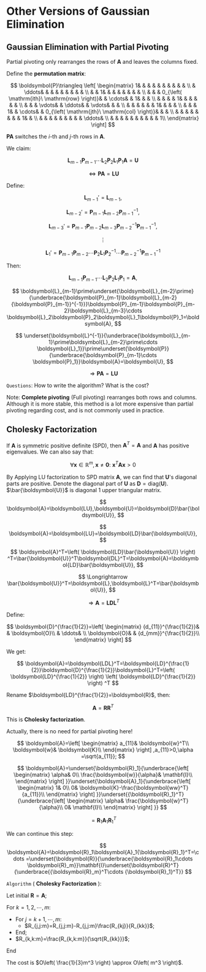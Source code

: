 # Other Versions of Gaussian Elimination

## Gaussian Elimination with Partial Pivoting

Partial pivoting only rearranges the rows of $\boldsymbol{A}$ and leaves the columns fixed.

Define the **permutation matrix**:

$$
\boldsymbol{P}\triangleq \left[ \begin{matrix}
	1&		&		&		&		&		&		&		&		&		&		\\
	&		\ddots&		&		&		&		&		&		&		&		&		\\
	&		&		1&		&		&		&		&		&		&		&		\\
	&		&		&		0_{\left( \mathrm{ith}\ \mathrm{row} \right)}&		&		\cdots&		&		1&		&		&		\\
	&		&		&		&		1&		&		&		&		&		&		\\
	&		&		&		\vdots&		&		\ddots&		&		\vdots&		&		&		\\
	&		&		&		&		&		&		1&		&		&		&		\\
	&		&		&		1&		&		\cdots&		&		0_{\left( \mathrm{jth}\ \mathrm{col} \right)}&		&		&		\\
	&		&		&		&		&		&		&		&		1&		&		\\
	&		&		&		&		&		&		&		&		&		\ddots&		\\
	&		&		&		&		&		&		&		&		&		&		1\\
\end{matrix} \right] 
$$

$\boldsymbol{PA}$ switches the $i$-th and $j$-th rows in $\boldsymbol{A}$.

We claim:

$$
\boldsymbol{L}_{m-1}\boldsymbol{P}_{m-1}\cdots \boldsymbol{L}_2\boldsymbol{P}_2\boldsymbol{L}_1\boldsymbol{P}_1\boldsymbol{A}=\boldsymbol{U}
$$

$$
\Longleftrightarrow \boldsymbol{PA}=\boldsymbol{LU}
$$

Define:

$$
\boldsymbol{L}_{m-1}\prime=\boldsymbol{L}_{m-1},
$$

$$
\boldsymbol{L}_{m-2}\prime=\boldsymbol{P}_{m-1}\boldsymbol{L}_{m-2}{\boldsymbol{P}_{m-1}}^{-1},
$$

$$
\boldsymbol{L}_{m-3}\prime=\boldsymbol{P}_{m-1}\boldsymbol{P}_{m-2}\boldsymbol{L}_{m-3}{\boldsymbol{P}_{m-2}}^{-1}{\boldsymbol{P}_{m-1}}^{-1},
$$

$$
\vdots 
$$

$$
\boldsymbol{L}_1\prime=\boldsymbol{P}_{m-1}\boldsymbol{P}_{m-2}\cdots \boldsymbol{P}_2\boldsymbol{L}_1{\boldsymbol{P}_2}^{-1}\cdots {\boldsymbol{P}_{m-2}}^{-1}{\boldsymbol{P}_{m-1}}^{-1}
$$

Then:

$$
\boldsymbol{L}_{m-1}\boldsymbol{P}_{m-1}\cdots \boldsymbol{L}_2\boldsymbol{P}_2\boldsymbol{L}_1\boldsymbol{P}_1=\boldsymbol{A},
$$

$$
\boldsymbol{L}_{m-1}\prime\underset{\boldsymbol{L}_{m-2}\prime}{\underbrace{\boldsymbol{P}_{m-1}\boldsymbol{L}_{m-2}{\boldsymbol{P}_{m-1}}^{-1}}}\boldsymbol{P}_{m-1}\boldsymbol{P}_{m-2}\boldsymbol{L}_{m-3}\cdots \boldsymbol{L}_2\boldsymbol{P}_2\boldsymbol{L}_1\boldsymbol{P}_1=\boldsymbol{A},
$$

$$
\underset{\boldsymbol{L}^{-1}}{\underbrace{\boldsymbol{L}_{m-1}\prime\boldsymbol{L}_{m-2}\prime\cdots \boldsymbol{L}_1}}\prime\underset{\boldsymbol{P}}{\underbrace{\boldsymbol{P}_{m-1}\cdots \boldsymbol{P}_1}}\boldsymbol{A}=\boldsymbol{U},
$$

$$
\Longrightarrow \boldsymbol{PA}=\boldsymbol{LU}
$$

`Questions`: How to write the algorithm? What is the cost?

Note: **Complete pivoting** (Full pivoting) rearranges both rows and columns. Although it is more stable, this method is a lot more expensive than partial pivoting regarding cost, and is not commonly used in practice.

## Cholesky Factorization

If $\boldsymbol{A}$ is symmetric positive definite (SPD), then $\boldsymbol{A}^T=\boldsymbol{A}$ and $\boldsymbol{A}$ has positive eigenvalues. We can also say that:

$$
\forall \boldsymbol{x}\in \mathbb{R} ^m,\boldsymbol{x}\ne \mathbf{0}:\ \boldsymbol{x}^T\boldsymbol{Ax}>0
$$

By Applying LU factorization to SPD matrix $\boldsymbol{A}$, we can find that $\boldsymbol{U}$'s diagonal parts are positive. Denote the diagonal part of $\boldsymbol{U}$ as $\boldsymbol{D}=\mathrm{diag}\left( \boldsymbol{U} \right)$. $\bar{\boldsymbol{U}}$ is diagonal 1 upper triangular matrix.

$$
\boldsymbol{A}=\boldsymbol{LU},\boldsymbol{U}=\boldsymbol{D}\bar{\boldsymbol{U}},
$$

$$
\boldsymbol{A}=\boldsymbol{LU}=\boldsymbol{LD}\bar{\boldsymbol{U}},
$$

$$
\boldsymbol{A}^T=\left( \boldsymbol{LD}\bar{\boldsymbol{U}} \right) ^T=\bar{\boldsymbol{U}}^T\boldsymbol{DL}^T=\boldsymbol{A}=\boldsymbol{LD}\bar{\boldsymbol{U}},
$$

$$
\Longrightarrow \bar{\boldsymbol{U}}^T=\boldsymbol{L},\boldsymbol{L}^T=\bar{\boldsymbol{U}},
$$

$$
\Longrightarrow \boldsymbol{A}=\boldsymbol{LDL}^T
$$

Define:

$$
\boldsymbol{D}^{\frac{1}{2}}=\left[ \begin{matrix}
	{d_{11}}^{\frac{1}{2}}&		&		\boldsymbol{O}\\
	&		\ddots&		\\
	\boldsymbol{O}&		&		{d_{mm}}^{\frac{1}{2}}\\
\end{matrix} \right] 
$$

We get:

$$
\boldsymbol{A}=\boldsymbol{LDL}^T=\boldsymbol{LD}^{\frac{1}{2}}\boldsymbol{D}^{\frac{1}{2}}\boldsymbol{L}^T=\left( \boldsymbol{LD}^{\frac{1}{2}} \right) \left( \boldsymbol{LD}^{\frac{1}{2}} \right) ^T
$$

Rename $\boldsymbol{LD}^{\frac{1}{2}}=\boldsymbol{R}$, then:

$$
\boldsymbol{A}=\boldsymbol{RR}^T
$$

This is **Cholesky factorization**.

Actually, there is no need for partial pivoting here!

$$
\boldsymbol{A}=\left[ \begin{matrix}
	a_{11}&		\boldsymbol{w}^T\\
	\boldsymbol{w}&		\boldsymbol{K}\\
\end{matrix} \right] ,a_{11}>0,\alpha =\sqrt{a_{11}};
$$

$$
\boldsymbol{A}=\underset{\boldsymbol{R}_1}{\underbrace{\left[ \begin{matrix}
	\alpha&		0\\
	\frac{\boldsymbol{w}}{\alpha}&		\mathbf{I}\\
\end{matrix} \right] }}\underset{\boldsymbol{A}_1}{\underbrace{\left[ \begin{matrix}
	1&		0\\
	0&		\boldsymbol{K}-\frac{\boldsymbol{ww}^T}{a_{11}}\\
\end{matrix} \right] }}\underset{{\boldsymbol{R}_1}^T}{\underbrace{\left[ \begin{matrix}
	\alpha&		\frac{\boldsymbol{w}^T}{\alpha}\\
	0&		\mathbf{I}\\
\end{matrix} \right] }}
$$

$$
=\boldsymbol{R}_1\boldsymbol{A}_1{\boldsymbol{R}_1}^T
$$

We can continue this step:

$$
\boldsymbol{A}=\boldsymbol{R}_1\boldsymbol{A}_1{\boldsymbol{R}_1}^T=\cdots =\underset{\boldsymbol{R}}{\underbrace{\boldsymbol{R}_1\cdots \boldsymbol{R}_m}}\mathbf{I}\underset{\boldsymbol{R}^T}{\underbrace{{\boldsymbol{R}_m}^T\cdots {\boldsymbol{R}_1}^T}}
$$

`Algorithm` ( **Cholesky Factorization** ):

Let initial $\boldsymbol{R}=\boldsymbol{A}$;

For $k=1,2,\cdots ,m$:

- For $j=k+1,\cdots ,m$:
    - $R_{j,j:m}=R_{j,j:m}-R_{j,j:m}\frac{R_{kj}}{R_{kk}}$;
- End;
- $R_{k,k:m}=\frac{R_{k,k:m}}{\sqrt{R_{kk}}}$;

End

The cost is $O\left( \frac{1}{3}m^3 \right) \approx O\left( m^3 \right)$.

